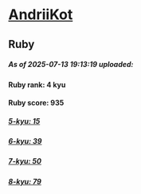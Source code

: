 # [AndriiKot](https://www.codewars.com/users/AndriiKot) 
## Ruby

##### As of 2025-07-13 19:13:19 uploaded:

#### Ruby rank: 4 kyu

#### Ruby score: 935

##### [5-kyu: 15](https://github.com/AndriiKot/Ruby__CodeWars/tree/main/kyu-5)

##### [6-kyu: 39](https://github.com/AndriiKot/Ruby__CodeWars/tree/main/kyu-6)

##### [7-kyu: 50](https://github.com/AndriiKot/Ruby__CodeWars/tree/main/kyu-7)

##### [8-kyu: 79](https://github.com/AndriiKot/Ruby__CodeWars/tree/main/kyu-8)

